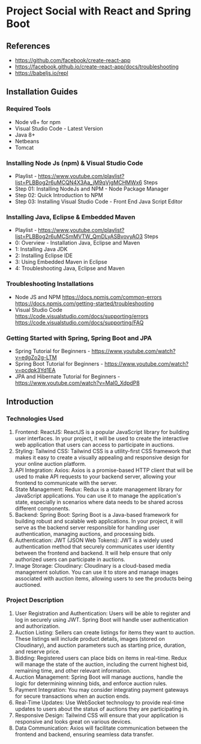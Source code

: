 
# Project Social with React and Spring Boot




## References
 - https://github.com/facebook/create-react-app
 - https://facebook.github.io/create-react-app/docs/troubleshooting
 - https://babeljs.io/repl
## Installation Guides
### Required Tools
 - Node v8+ for npm
 - Visual Studio Code - Latest Version
 - Java 8+
 - Netbeans
 - Tomcat
### Installing Node Js (npm) & Visual Studio Code
 - Playlist - https://www.youtube.com/playlist?list=PLBBog2r6uMCQN4X3Aa_jM9qVjgMCHMWx6
Steps
  - Step 01: Installing NodeJs and NPM - Node Package Manager
  - Step 02: Quick Introduction to NPM
  - Step 03: Installing Visual Studio Code - Front End Java Script Editor
### Installing Java, Eclipse & Embedded Maven
 - Playlist - https://www.youtube.com/playlist?list=PLBBog2r6uMCSmMVTW_QmDLyASBvovyAO3
Steps
 - 0: Overview - Installation Java, Eclipse and Maven
 - 1: Installing Java JDK
 - 2: Installing Eclipse IDE
 - 3: Using Embedded Maven in Eclipse
 - 4: Troubleshooting Java, Eclipse and Maven
 ### Troubleshooting Installations
 - Node JS and NPM
https://docs.npmjs.com/common-errors
https://docs.npmjs.com/getting-started/troubleshooting
 - Visual Studio Code
https://code.visualstudio.com/docs/supporting/errors
https://code.visualstudio.com/docs/supporting/FAQ
### Getting Started with Spring, Spring Boot and JPA
 - Spring Tutorial for Beginners - https://www.youtube.com/watch?v=edgZo2g-LTM
 - Spring Boot Tutorial for Beginners - https://www.youtube.com/watch?v=pcdpk3Yd1EA
 - JPA and Hibernate Tutorial for Beginners - https://www.youtube.com/watch?v=MaI0_XdpdP8
## Introduction
### Technologies Used
1. Frontend: ReactJS: ReactJS is a popular JavaScript library for building user interfaces. In your project, it will be used to create the interactive web application that users can access to participate in auctions.
2. Styling: Tailwind CSS: Tailwind CSS is a utility-first CSS framework that makes it easy to create a visually appealing and responsive design for your online auction platform.
3. API Integration: Axios: Axios is a promise-based HTTP client that will be used to make API requests to your backend server, allowing your frontend to communicate with the server.
4. State Management: Redux: Redux is a state management library for JavaScript applications. You can use it to manage the application's state, especially in scenarios where data needs to be shared across different components.
5. Backend: Spring Boot: Spring Boot is a Java-based framework for building robust and scalable web applications. In your project, it will serve as the backend server responsible for handling user authentication, managing auctions, and processing bids.
6. Authentication: JWT (JSON Web Tokens): JWT is a widely used authentication method that securely communicates user identity between the frontend and backend. It will help ensure that only authorized users can participate in auctions.
7. Image Storage: Cloudinary: Cloudinary is a cloud-based media management solution. You can use it to store and manage images associated with auction items, allowing users to see the products being auctioned.
### Project Description
1. User Registration and Authentication: Users will be able to register and log in securely using JWT. Spring Boot will handle user authentication and authorization.
2. Auction Listing: Sellers can create listings for items they want to auction. These listings will include product details, images (stored on Cloudinary), and auction parameters such as starting price, duration, and reserve price.
3. Bidding: Registered users can place bids on items in real-time. Redux will manage the state of the auction, including the current highest bid, remaining time, and other relevant information.
4. Auction Management: Spring Boot will manage auctions, handle the logic for determining winning bids, and enforce auction rules.
5. Payment Integration: You may consider integrating payment gateways for secure transactions when an auction ends.
6. Real-Time Updates: Use WebSocket technology to provide real-time updates to users about the status of auctions they are participating in.
7. Responsive Design: Tailwind CSS will ensure that your application is responsive and looks great on various devices.
8. Data Communication: Axios will facilitate communication between the frontend and backend, ensuring seamless data transfer.
